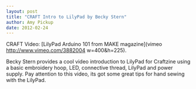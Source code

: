 ```yaml
---
layout: post
title: "CRAFT Intro to LilyPad by Becky Stern"
author: Amy Pickup
date: 2012-02-24
---
```

CRAFT Video: [LilyPad Arduino 101 from MAKE magazine](vimeo http://www.vimeo.com/3882004 w=400&h=225).

Becky Stern provides a cool video introduction to LilyPad for Craftzine using a basic embroidery hoop, LED, connective thread, LilyPad and power supply. Pay attention to this video, its got some great tips for hand sewing with the LilyPad.